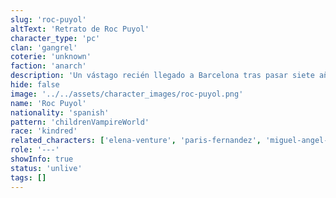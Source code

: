 ```yaml
---
slug: 'roc-puyol'
altText: 'Retrato de Roc Puyol'
character_type: 'pc'
clan: 'gangrel'
coterie: 'unknown'
faction: 'anarch'
description: 'Un vástago recién llegado a Barcelona tras pasar siete años aislado en los Balcanes con su Sire. Acompañado siempre por su fiel perro Tau, posee la singular capacidad de comunicarse con los animales. Su inexperiencia en la política vampírica contrasta con su determinación.'
hide: false
image: '../../assets/character_images/roc-puyol.png'
name: 'Roc Puyol'
nationality: 'spanish'
pattern: 'childrenVampireWorld'
race: 'kindred'
related_characters: ['elena-venture', 'paris-fernandez', 'miguel-angel-zabaleta', 'ezequiel-medina']
role: '---'
showInfo: true
status: 'unlive'
tags: []
---
```

